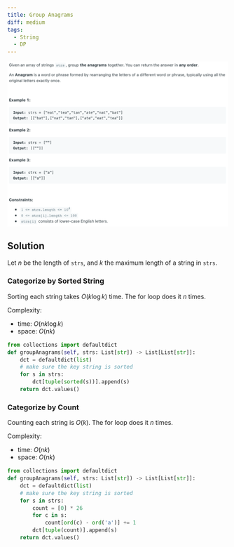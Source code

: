 ```yaml
---
title: Group Anagrams
diff: medium
tags:
  - String
  - DP
---
```


<img class="medium-zoom" src="/algo/group-anagrams.png" alt="https://leetcode.com/problems/group-anagrams">

## Solution

Let $n$ be the length of `strs`, and $k$ the maximum length of a string in `strs`.

### Categorize by Sorted String

Sorting each string takes $O(k \log k)$ time. The for loop does it $n$ times.

Complexity:

- time: $O(nk \log k)$
- space: $O(nk)$

```py
from collections import defaultdict
def groupAnagrams(self, strs: List[str]) -> List[List[str]]:
    dct = defaultdict(list)
    # make sure the key string is sorted
    for s in strs:
        dct[tuple(sorted(s))].append(s)
    return dct.values()
```

### Categorize by Count

Counting each string is $O(k)$. The for loop does it $n$ times.

Complexity:

- time: $O(nk)$
- space: $O(nk)$

```py
from collections import defaultdict
def groupAnagrams(self, strs: List[str]) -> List[List[str]]:
    dct = defaultdict(list)
    # make sure the key string is sorted
    for s in strs:
        count = [0] * 26
        for c in s:
            count[ord(c) - ord('a')] += 1
        dct[tuple(count)].append(s)
    return dct.values()
```
